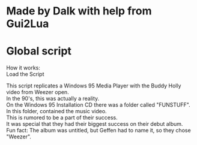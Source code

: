  # Made by Dalk with help from Gui2Lua
 # Global script
How it works:<br>
Load the Script<br>

This script replicates a Windows 95 Media Player with the Buddy Holly video from Weezer open.<br>
In the 90's, this was actually a reality.<br>
On the Windows 95 Installation CD there was a folder called "FUNSTUFF".<br>
In this folder, contained the music video.<br>
This is rumored to be a part of their success.<br>
It was special that they had their biggest success on their debut album.<br>
Fun fact: The album was untitled, but Geffen had to name it, so they chose "Weezer".<br>